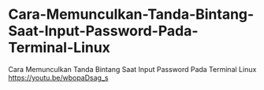 # Cara-Memunculkan-Tanda-Bintang-Saat-Input-Password-Pada-Terminal-Linux
Cara Memunculkan Tanda Bintang Saat Input Password Pada Terminal Linux
 https://youtu.be/wbopaDsag_s
 
